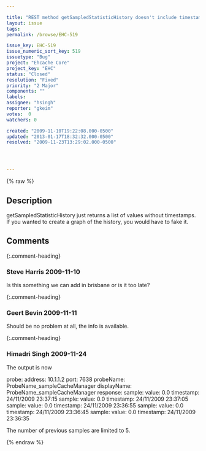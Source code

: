 ```yaml
---

title: "REST method getSampledStatisticHistory doesn't include timestamp"
layout: issue
tags: 
permalink: /browse/EHC-519

issue_key: EHC-519
issue_numeric_sort_key: 519
issuetype: "Bug"
project: "Ehcache Core"
project_key: "EHC"
status: "Closed"
resolution: "Fixed"
priority: "2 Major"
components: ""
labels: 
assignee: "hsingh"
reporter: "gkeim"
votes:  0
watchers: 0

created: "2009-11-10T19:22:08.000-0500"
updated: "2013-01-17T18:32:32.000-0500"
resolved: "2009-11-23T13:29:02.000-0500"




---
```


{% raw %}

## Description

<div markdown="1" class="description">

getSampledStatisticHistory just returns a list of values without timestamps. If you wanted to create a graph of the history, you would have to fake it.



</div>

## Comments


{:.comment-heading}
### **Steve Harris** <span class="date">2009-11-10</span>

<div markdown="1" class="comment">

Is this something we can add in brisbane or is it too late?

</div>


{:.comment-heading}
### **Geert Bevin** <span class="date">2009-11-11</span>

<div markdown="1" class="comment">

Should be no problem at all, the info is available.

</div>


{:.comment-heading}
### **Himadri Singh** <span class="date">2009-11-24</span>

<div markdown="1" class="comment">

The output is now 

probe:
    address: 10.1.1.2
    port: 7638
    probeName: ProbeName_sampleCacheManager
    displayName: ProbeName_sampleCacheManager
    response:
        sample:
            value: 0.0
            timestamp: 24/11/2009 23:37:15
        sample:
            value: 0.0
            timestamp: 24/11/2009 23:37:05
        sample:
            value: 0.0
            timestamp: 24/11/2009 23:36:55
        sample:
            value: 0.0
            timestamp: 24/11/2009 23:36:45
        sample:
            value: 0.0
            timestamp: 24/11/2009 23:36:35

The number of previous samples are limited to 5.

</div>



{% endraw %}
